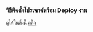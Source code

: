 ### วิธีติดตั้งโปรเจกต์พร้อม Deploy งาน
ดูได้ในลิ้งนี้ [คลิ๊ก](https://youtube.com/playlist?list=PLWraU6Y9bZCAP62Z5Y66urAxyWVkXdS62)